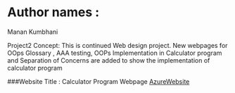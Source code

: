 # Author names :
Manan Kumbhani

Project2 Concept:
This is continued Web design project. New webpages for OOps Glossary , AAA testing, OOPs Implementation in Calculator program and Separation of Concerns are added to show the implementation of calculator program

###Website Title : Calculator Program Webpage
[AzureWebsite](http://project2d.eastus.azurecontainer.io)